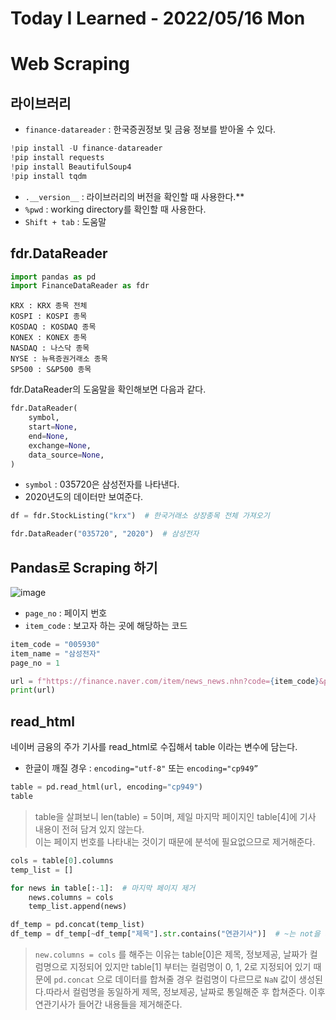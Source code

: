 # Today I Learned - 2022/05/16 Mon

# Web Scraping
## 라이브러리

- `finance-datareader` : 한국증권정보 및 금융 정보를 받아올 수 있다.

```python
!pip install -U finance-datareader
!pip install requests
!pip install BeautifulSoup4
!pip install tqdm
```

- `.__version__` : 라이브러리의 버전을 확인할 때 사용한다.**
- `%pwd` : working directory를 확인할 때 사용한다.
- `Shift + tab` : 도움말

## fdr.DataReader

```python
import pandas as pd
import FinanceDataReader as fdr
```

```
KRX : KRX 종목 전체
KOSPI : KOSPI 종목
KOSDAQ : KOSDAQ 종목
KONEX : KONEX 종목
NASDAQ : 나스닥 종목
NYSE : 뉴욕증권거래소 종목
SP500 : S&P500 종목
```

fdr.DataReader의 도움말을 확인해보면 다음과 같다.
```python
fdr.DataReader(
    symbol,
    start=None,
    end=None,
    exchange=None,
    data_source=None,
)
```

- `symbol` : 035720은 삼성전자를 나타낸다.
- 2020년도의 데이터만 보여준다.

```python
df = fdr.StockListing("krx")  # 한국거래소 상장종목 전체 가져오기

fdr.DataReader("035720", "2020")  # 삼성전자
```

## Pandas로 Scraping 하기
![image](https://user-images.githubusercontent.com/100760303/168578803-1c526e3c-4b5e-442c-8b4a-5fc1c836680b.png)

- `page_no` : 페이지 번호
- `item_code` : 보고자 하는 곳에 해당하는 코드

```python
item_code = "005930"
item_name = "삼성전자"
page_no = 1

url = f"https://finance.naver.com/item/news_news.nhn?code={item_code}&page={page_no}&sm=title_entity_id.basic&clusterId="
print(url)
```

## ****read_html****

네이버 금융의 주가 기사를 read_html로 수집해서 table 이라는 변수에 담는다.

- 한글이 깨질 경우 : `encoding="utf-8"` 또는 `encoding="cp949”`

```python
table = pd.read_html(url, encoding="cp949")
table
```

>table을 살펴보니 len(table) = 5이며, 제일 마지막 페이지인 table[4]에 기사 내용이 전혀 담겨 있지 않는다.  
이는 페이지 번호를 나타내는 것이기 때문에 분석에 필요없으므로 제거해준다.

```python
cols = table[0].columns
temp_list = []

for news in table[:-1]:  # 마지막 페이지 제거
    news.columns = cols
    temp_list.append(news)

df_temp = pd.concat(temp_list)
df_temp = df_temp[~df_temp["제목"].str.contains("연관기사")]  # ~는 not을 의미
```

>`new.columns = cols` 를 해주는 이유는 table[0]은 제목, 정보제공, 날짜가 컬럼명으로 지정되어 있지만 table[1] 부터는 컬럼명이 0, 1, 2로 지정되어 있기 때문에 `pd.concat` 으로 데이터를 합쳐줄 경우 컬럼명이 다르므로 `NaN` 값이 생성된다.따라서 컬럼명을 동일하게 제목, 정보제공, 날짜로 통일해준 후 합쳐준다.  이후 연관기사가 들어간 내용들을 제거해준다.
